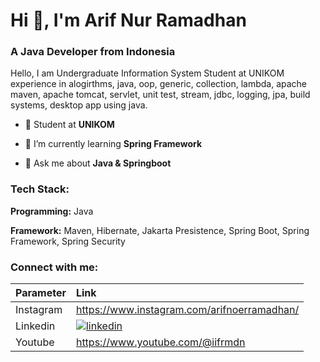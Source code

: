 <h1>Hi 👋, I'm Arif Nur Ramadhan</h1>


<h3>A Java Developer from Indonesia</h3>

<p>Hello, I am Undergraduate Information System Student at UNIKOM experience in alogirthms, java, oop, generic, collection, lambda, apache maven, apache tomcat, servlet, unit test, stream, jdbc, logging, jpa, build systems, desktop app using java.</p>

- 🏫 Student at **UNIKOM**

- 🌱 I’m currently learning **Spring Framework**

- 💬 Ask me about **Java & Springboot**



<h3 align="left">Tech Stack:</h3>

**Programming:** Java

**Framework:** Maven, Hibernate, Jakarta Presistence, Spring Boot, Spring Framework, Spring Security


<h3 align="left">Connect with me:</h3>

| Parameter |    Link      |
| :-------- | :------------------------- |
| Instagram | https://www.instagram.com/arifnoerramadhan/ |
| Linkedin  | [![linkedin](https://img.shields.io/badge/linkedin-0A66C2?style=for-the-badge&logo=linkedin&logoColor=white)](https://id.linkedin.com/in/arifnurramadhan) |
| Youtube   | https://www.youtube.com/@iifrmdn |


  




